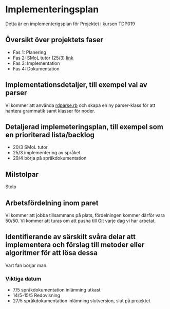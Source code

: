 # Implementeringsplan
Detta är en implementerigsplan för Projektet i kursen TDP019

## Översikt över projektets faser
- Fas 1: Planering
- Fas 2: SMoL tutor (25/3) [link](https://upp.ida.liu.se/tdp019/)
- Fas 3: Implementation
- Fas 4: Dokumentation

## Implementationsdetaljer, till exempel val av parser
Vi kommer att använda [rdparse.rb](https://www.ida.liu.se/~TDP007/current/material/examples/rdparse.rb) och skapa en ny parser-klass för att hantera grammatik samt klasser för noder. 

## Detaljerad implemeteringsplan, till exempel som en prioriterad lista/backlog
- 20/3 SMoL tutor 
- 25/3 implementering av språket 
- 29/4 börja på språkdokumentation

## Milstolpar
Stolp

## Arbetsfördelning inom paret
Vi kommer att jobba tillsammans på plats, fördelningen kommer därför vara 50/50.
Vi kommer att turas om att pusha till Git varje dag vi har arbetat.

## Identifierande av särskilt svåra delar att implementera och förslag till metoder eller algoritmer för att lösa dessa
Vart fan börjar man.

### Viktiga datum
- 7/5 språkdokumentation inlämning utkast
- 14/5-15/5 Redovisning
- 27/5 språkdokumentation inlämning slutversion, slut på projektet